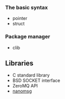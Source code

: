 ### The basic syntax

- pointer
- struct



### Package manager

- clib



## Libraries

- C standard library
- BSD SOCKET interface
- ZeroMQ API
- [nanomsg](https://github.com/nanomsg/nanomsg)
